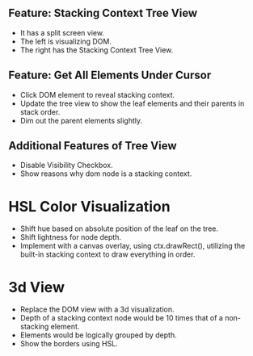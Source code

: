 ## Feature: Stacking Context Tree View
 * It has a split screen view.
 * The left is visualizing DOM.
 * The right has the Stacking Context Tree View.

## Feature: Get All Elements Under Cursor
 * Click DOM element to reveal stacking context.
 * Update the tree view to show the leaf elements and their parents in stack order.
 * Dim out the parent elements slightly.

## Additional Features of Tree View
 * Disable Visibility Checkbox.
 * Show reasons why dom node is a stacking context.

# HSL Color Visualization
 * Shift hue based on absolute position of the leaf on the tree.
 * Shift lightness for node depth.
 * Implement with a canvas overlay, using ctx.drawRect(), utilizing the built-in stacking context to draw everything in order.

# 3d View
 * Replace the DOM view with a 3d visualization.
 * Depth of a stacking context node would be 10 times that of a non-stacking element.
 * Elements would be logically grouped by depth.
 * Show the borders using HSL.
